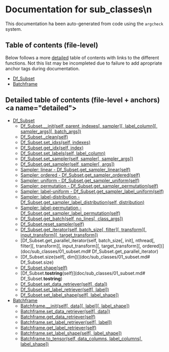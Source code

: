 # Documentation for sub_classes\n

This documentation ha been auto-generated from code using the `argcheck` system.

## Table of contents (file-level)

Below follows a more [detailed](#detailed) table of contents with links to
the different functions. Not this list may be incompleted due to failure to
add apropriate anchor tags during documentation.


- [Df_Subset](doc/sub_classes/01_subset.md)
- [Batchframe](doc/sub_classes/10_batchframe.md)

## Detailed table of contents (file-level + anchors)<a name=\"detailed\">


- [Df_Subset](doc/sub_classes/01_subset.md)
  - [Df_Subset.__init(self, parent, indexes[, sampler][, label_column][, sampler_args][, batch_args])](doc/sub_classes/01_subset.md#Df_Subset.__init)
  - [Df_Subset._clean(self)](doc/sub_classes/01_subset.md#Df_Subset._clean)
  - [Df_Subset.set_idxs(self, indexes)](doc/sub_classes/01_subset.md#Df_Subset.set_idxs)
  - [Df_Subset.get_idx(self, index)](doc/sub_classes/01_subset.md#Df_Subset.get_idx)
  - [Df_Subset.set_labels(self, label_column)](doc/sub_classes/01_subset.md#Df_Subset.set_labels)
  - [Df_Subset.set_sampler(self, sampler[, sampler_args])](doc/sub_classes/01_subset.md#Df_Subset.set_sampler)
  - [Df_Subset.get_sampler(self, sampler[, args])](doc/sub_classes/01_subset.md#Df_Subset.get_sampler)
  - [Sampler: linear - Df_Subset.get_sampler_linear(self)](doc/sub_classes/01_subset.md#Df_Subset.get_sampler_linear)
  - [Sampler: ordered - Df_Subset.get_sampler_ordered(self)](doc/sub_classes/01_subset.md#Df_Subset.get_sampler_ordered)
  - [Sampler: uniform - Df_Subset.get_sampler_uniform(self)](doc/sub_classes/01_subset.md#Df_Subset.get_sampler_uniform)
  - [Sampler: permutation - Df_Subset.get_sampler_permutation(self)](doc/sub_classes/01_subset.md#Df_Subset.get_sampler_permutation)
  - [Sampler: label-uniform - Df_Subset.get_sampler_label_uniform(self)](doc/sub_classes/01_subset.md#Df_Subset.get_sampler_label_uniform)
  - [Sampler: label-distribution - Df_Subset.get_sampler_label_distribution(self, distribution)](doc/sub_classes/01_subset.md#Df_Subset.get_sampler_label_distribution)
  - [Sampler: label-permutation - Df_Subset.get_sampler_label_permutation(self)](doc/sub_classes/01_subset.md#Df_Subset.get_sampler_label_permutation)
  - [Df_Subset.get_batch(self, no_lines[, class_args])](doc/sub_classes/01_subset.md#Df_Subset.get_batch)
  - [Df_Subset.reset_sampler(self)](doc/sub_classes/01_subset.md#Df_Subset.reset_sampler)
  - [Df_Subset.get_iterator(self, batch_size[, filter][, transform][, input_transform][, target_transform])](doc/sub_classes/01_subset.md#Df_Subset.get_iterator)
  - [Df_Subset.get_parallel_iterator(self, batch_size[, init], nthread[, filter][, transform][, input_transform][, target_transform][, ordered])](doc/sub_classes/01_subset.md#	Df_Subset.get_parallel_iterator)
  - [Df_Subset.size(self[, dim])](doc/sub_classes/01_subset.md#	Df_Subset.size)
  - [Df_Subset.shape(self)](doc/sub_classes/01_subset.md#Df_Subset.shape)
  - [Df_Subset.__tostring__(self)](doc/sub_classes/01_subset.md#	Df_Subset.__tostring__)
  - [Df_Subset.set_data_retriever(self[, data])](doc/sub_classes/01_subset.md#Df_Subset.set_data_retriever)
  - [Df_Subset.set_label_retriever(self[, label])](doc/sub_classes/01_subset.md#Df_Subset.set_label_retriever)
  - [Df_Subset.set_label_shape(self[, label_shape])](doc/sub_classes/01_subset.md#Df_Subset.set_label_shape)
- [Batchframe](doc/sub_classes/10_batchframe.md)
  - [Batchframe.__init(self[, data][, label][, label_shape])](doc/sub_classes/10_batchframe.md#Batchframe.__init)
  - [Batchframe.set_data_retriever(self[, data])](doc/sub_classes/10_batchframe.md#Batchframe.set_data_retriever)
  - [Batchframe.get_data_retriever(self)](doc/sub_classes/10_batchframe.md#Batchframe.get_data_retriever)
  - [Batchframe.set_label_retriever(self[, label])](doc/sub_classes/10_batchframe.md#Batchframe.set_label_retriever)
  - [Batchframe.get_label_retriever(self)](doc/sub_classes/10_batchframe.md#Batchframe.get_label_retriever)
  - [Batchframe.set_label_shape(self[, label_shape])](doc/sub_classes/10_batchframe.md#Batchframe.set_label_shape)
  - [Batchframe.to_tensor(self, data_columns, label_columns[, label_shape])](doc/sub_classes/10_batchframe.md#Batchframe.to_tensor)